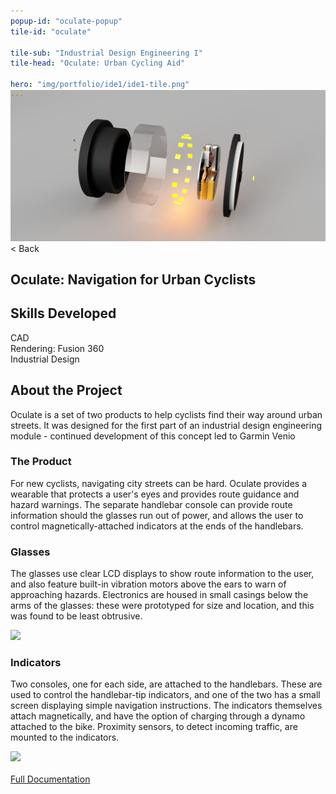 ```yaml
---
popup-id: "oculate-popup"
tile-id: "oculate"

tile-sub: "Industrial Design Engineering I"
tile-head: "Oculate: Urban Cycling Aid"

hero: "img/portfolio/ide1/ide1-tile.png"
---
```


<popup-box>
    <div>
        <img src="img/portfolio/ide1/ide1-indicator-exp.png" style="margin-top: -30px; margin-bottom: 0;">
        <div class="back">< Back</div>
        <h2>Oculate: Navigation for Urban Cyclists</h2>
    </div>
    <h2>Skills Developed</h2>
    <div class="pill">CAD</div><div class="pill">Rendering: Fusion 360</div><div class="pill">Industrial Design</div>
    <h2>About the Project</h2>
    <p>Oculate is a set of two products to help cyclists find their way around urban streets. It was designed for the first part of an industrial design engineering module - continued development of this concept led to Garmin Venio</p>
    <h3>The Product</h3>
    <p>For new cyclists, navigating city streets can be hard. Oculate provides a wearable that protects a user's eyes and provides route guidance and hazard warnings. The separate handlebar console can provide route information should the glasses run out of power, and allows the user to control magnetically-attached indicators at the ends of the handlebars.</p>
    <h3>Glasses</h3>
    <p>The glasses use clear LCD displays to show route information to the user, and also feature built-in vibration motors above the ears to warn of approaching hazards. Electronics are housed in small casings below the arms of the glasses: these were prototyped for size and location, and this was found to be least obtrusive.</p>
    <img src="img/portfolio/ide1/ide1-glasses.png">
    <h3>Indicators</h3>
    <p>Two consoles, one for each side, are attached to the handlebars. These are used to control the handlebar-tip indicators, and one of the two has a small screen displaying simple navigation instructions. The indicators themselves attach magnetically, and have the option of charging through a dynamo attached to the bike. Proximity sensors, to detect incoming traffic, are mounted to the indicators.</p>
    <img src="img/portfolio/ide1/ide1-indicator.png">
    <br><br>
    <a class="button" href="doc/IDE_Oculate.pdf">Full Documentation</a>
</popup-box>
